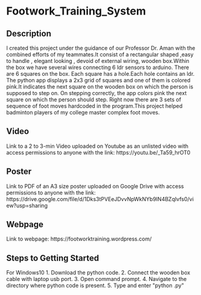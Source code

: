 # Footwork_Training_System
<h2>Description</h2>
I created this project under the  guidance of our Professor Dr. Aman with the combined efforts of my teammates.It consist of a rectangular shaped ,easy to handle , elegant looking , devoid of external wiring, wooden box.Within the box we have several wires connecting 6 ldr sensors to arduino. There are 6 squares on the box. Each square has a hole.Each hole  contains an ldr. The python app displays a 2x3 grid of squares and one of them is colored pink.It indicates the next square on the wooden box on which the person is supposed to step on.  On stepping correctly, the app colors pink the next square on which the person should step. Right now there are 3 sets of sequence of foot moves hardcoded in the program.This project helped badminton players of my college master complex foot moves.

<h2>Video</h2>
Link to a 2 to 3-min Video uploaded on Youtube as an unlisted video with access permissions to
anyone with the link: https://youtu.be/_Ta59_hrOT0

<h2>Poster</h2>
Link to PDF of an A3 size poster uploaded on Google Drive with access permissions to anyone
with the link:
https://drive.google.com/file/d/1Dks3tPVEeJDvvNpWkNYb9IN4BZqIvfs0/view?usp=sharing

<h2>Webpage</h2>
Link to webpage: https://footworktraining.wordpress.com/
<h2>Steps to Getting Started</h2>
For Windows10
1. Download the python code.
2. Connect the wooden box cable with laptop usb port.
3. Open command prompt.
4. Navigate to the  directory where python code is present.
5. Type and enter "python .py"


